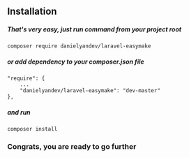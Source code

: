## Installation

##### That's very easy, just run command from your project root
```
composer require danielyandev/laravel-easymake
```

##### or add dependency to your composer.json file
```
"require": {
    ...
    "danielyandev/laravel-easymake": "dev-master"
},
```

##### and run
```
composer install
```

### Congrats, you are ready to go further
